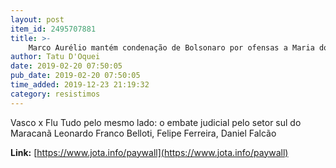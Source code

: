 ```yaml
---
layout: post
item_id: 2495707881
title: >-
    Marco Aurélio mantém condenação de Bolsonaro por ofensas a Maria do Rosário
author: Tatu D'Oquei
date: 2019-02-20 07:50:05
pub_date: 2019-02-20 07:50:05
time_added: 2019-12-23 21:19:32
category: resistimos
---
```


Vasco x Flu Tudo pelo mesmo lado: o embate judicial pelo setor sul do Maracanã Leonardo Franco Belloti, Felipe Ferreira, Daniel Falcão

**Link:** [https://www.jota.info/paywall](https://www.jota.info/paywall)

